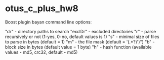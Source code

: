 # otus_c_plus_hw8
Boost
plugin bayan command line options:

  "dr" - directory paths to search
  "exclDr" - excluded directories
  "r" - parse recursively or not (1-yes, 0-no, default values is 1)
  "s" - minimal size of files to parse in bytes (default = 1)
  "m" - the file mask (default = '(.*?)')")
  "b" - block size in bytes (default value = 1 byte)
  "h" - hash function (available values - md5, crc32, default - md5)
    
